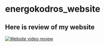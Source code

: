 # energokodros_website

## Here is review of my website

[![Website video review](https://img.youtube.com/vi/Nd4XpUhvPPc/0.jpg)](https://www.youtube.com/watch?v=Nd4XpUhvPPc)
